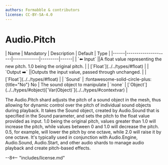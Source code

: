 ```yaml
---
authors: Formabble & contributors
license: CC-BY-SA-4.0
---
```



# Audio.Pitch

<div class="sh-parameters" markdown="1">
| Name | Mandatory | Description | Default | Type |
|------|---------------------|-------------|---------|------|
| `⬅️ Input` ||A float value representing the new pitch. 1.0 being the original pitch. | | [`Float`](../../types/#float) |
| `Output ➡️` ||Outputs the input value, passed through unchanged. | | [`Float`](../../types/#float) |
| `Sound` | :fontawesome-solid-circle-plus:{title="No"} No  | The sound object to manipulate | `none` | [`Object`](../../types/#object)[`Var(Object)`](../../types/#contextvar) |

</div>

The Audio.Pitch shard adjusts the pitch of a sound object in the mesh, thus allowing for dynamic control over the pitch of individual sound objects during playback. It takes the Sound object, created by Audio.Sound that is specified in the Sound parameter, and sets the pitch to the float value provided as input. 1.0 being the original pitch, values greater than 1.0 will increase the pitch, while values between 0 and 1.0 will decrease the pitch. 0.5, for example, will lower the pitch by one octave, while 2.0 will raise it by one octave. It's typically used in conjunction with Audio.Engine, Audio.Sound, Audio.Start, and other audio shards to manage audio playback and create pitch-based effects.

--8<-- "includes/license.md"

